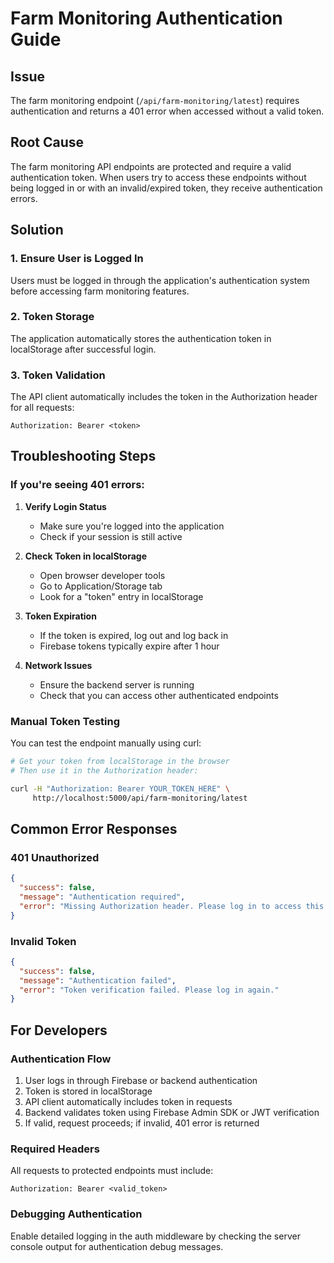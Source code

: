 # Farm Monitoring Authentication Guide

## Issue
The farm monitoring endpoint (`/api/farm-monitoring/latest`) requires authentication and returns a 401 error when accessed without a valid token.

## Root Cause
The farm monitoring API endpoints are protected and require a valid authentication token. When users try to access these endpoints without being logged in or with an invalid/expired token, they receive authentication errors.

## Solution

### 1. Ensure User is Logged In
Users must be logged in through the application's authentication system before accessing farm monitoring features.

### 2. Token Storage
The application automatically stores the authentication token in localStorage after successful login.

### 3. Token Validation
The API client automatically includes the token in the Authorization header for all requests:
```
Authorization: Bearer <token>
```

## Troubleshooting Steps

### If you're seeing 401 errors:

1. **Verify Login Status**
   - Make sure you're logged into the application
   - Check if your session is still active

2. **Check Token in localStorage**
   - Open browser developer tools
   - Go to Application/Storage tab
   - Look for a "token" entry in localStorage

3. **Token Expiration**
   - If the token is expired, log out and log back in
   - Firebase tokens typically expire after 1 hour

4. **Network Issues**
   - Ensure the backend server is running
   - Check that you can access other authenticated endpoints

### Manual Token Testing
You can test the endpoint manually using curl:

```bash
# Get your token from localStorage in the browser
# Then use it in the Authorization header:

curl -H "Authorization: Bearer YOUR_TOKEN_HERE" \
     http://localhost:5000/api/farm-monitoring/latest
```

## Common Error Responses

### 401 Unauthorized
```json
{
  "success": false,
  "message": "Authentication required",
  "error": "Missing Authorization header. Please log in to access this resource."
}
```

### Invalid Token
```json
{
  "success": false,
  "message": "Authentication failed",
  "error": "Token verification failed. Please log in again."
}
```

## For Developers

### Authentication Flow
1. User logs in through Firebase or backend authentication
2. Token is stored in localStorage
3. API client automatically includes token in requests
4. Backend validates token using Firebase Admin SDK or JWT verification
5. If valid, request proceeds; if invalid, 401 error is returned

### Required Headers
All requests to protected endpoints must include:
```
Authorization: Bearer <valid_token>
```

### Debugging Authentication
Enable detailed logging in the auth middleware by checking the server console output for authentication debug messages.